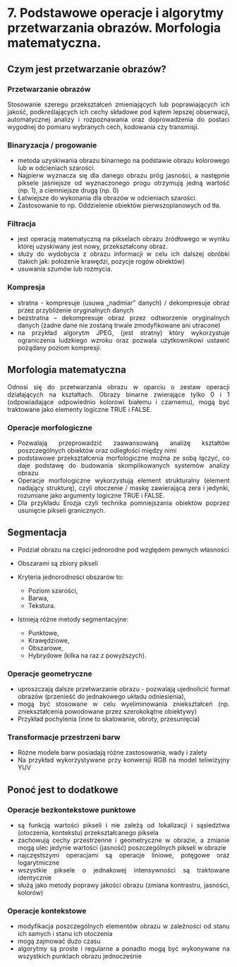 # 7. Podstawowe operacje i algorytmy przetwarzania obrazów. Morfologia matematyczna.

<div style="text-align: justify">

## Czym jest przetwarzanie obrazów?
### Przetwarzanie obrazów 
Stosowanie szeregu przekształceń zmieniających lub poprawiających ich jakość, podkreślających ich cechy składowe pod kątem lepszej obserwacji, automatycznej analizy i rozpoznawania oraz doprowadzenia do postaci wygodnej do pomiaru wybranych cech, kodowania czy transmisji.
### Binaryzacja / progowanie 
- metoda uzyskiwania obrazu binarnego na podstawie obrazu kolorowego lub w odcieniach szarości.
- Najpierw wyznacza się dla danego obrazu próg jasności, a następnie piksele jaśniejsze od wyznaczonego progu otrzymują jedną wartość (np. 1), a ciemniejsze drugą (np. 0)
- Łatwiejsze do wykonania dla obrazów w odcieniach szarości.
- Zastosowanie to np. Oddzielenie obiektów pierwszoplanowych od tła.

### Filtracja
- jest operacją matematyczną na pikselach obrazu źródłowego w wyniku której uzyskiwany jest nowy, przekształcony obraz.
- służy do wydobycia z obrazu informacji w celu ich dalszej obróbki (takich jak: położenie krawędzi, pozycje rogów obiektów)
- usuwania szumów lub rozmycia.

### Kompresja
- stratna - kompresuje (usuwa „nadmiar” danych) / dekompresuje obraz przez przybliżenie oryginalnych danych
- bezstratna – dekompresuje obraz  przez odtworzenie oryginalnych danych (żadne dane nie zostaną trwale zmodyfikowane ani utracone)
- na przykład algorytm JPEG, (jest stratny) który wykorzystuje ograniczenia ludzkiego wzroku oraz pozwala użytkownikowi ustawić pożądany poziom kompresji.


## Morfologia matematyczna
Odnosi się do przetwarzania obrazu w oparciu o zestaw operacji działających na kształtach. Obrazy binarne zwierające tylko 0 i 1 (odpowiadające odpowiednio kolorowi białemu i czarnemu), mogą być traktowane jako elementy logiczne TRUE i FALSE. 

### Operacje morfologiczne
- Pozwalają przeprowadzić zaawansowaną analizę kształtów poszczególnych obiektów oraz odległości między nimi
- podstawowe przekształcenia morfologiczne można ze sobą łączyć, co daje podstawę do budowania skomplikowanych systemów analizy obrazu
- Operacje morfologiczne wykorzystują element strukturalny (element nadający strukturę), czyli otoczenie / maskę zawierającą zera i jedynki, rozumiane jako argumenty logiczne TRUE i FALSE.
- Dla przykładu Erozja czyli technika pomniejszania obiektów poprzez usunięcie pikseli granicznych.

## Segmentacja
- Podział obrazu na części jednorodne pod względem pewnych własności
- Obszarami są zbiory pikseli
- Kryteria jednorodności obszarów to:
    - Poziom szarości,
    - Barwa,
    - Tekstura.

- Istnieją różne metody segmentacyjne:
    - Punktowe,
    - Krawędziowe,
    - Obszarowe,
    - Hybrydowe (kilka na raz z powyższych).

### Operacje geometryczne
- uproszczają dalsze przetwarzanie obrazu - pozwalają ujednolicić format obrazów (przenieść do jednakowego układu odniesienia),
- mogą być stosowane w celu wyeliminowania zniekształceń (np. zniekształcenia powodowane przez szerokokątne obiektywy)
- Przykład pochylenia (inne to skalowanie, obroty, przesunięcia)
### Transformacje przestrzeni barw
- Różne modele barw posiadają różne zastosowania, wady i zalety
- Na przykład wykorzystywane przy konwersji  RGB na model teliwizyjny YUV

## Ponoć jest to dodatkowe
### Operacje bezkontekstowe punktowe
- są funkcją wartości pikseli i nie zależą od lokalizacji i sąsiedztwa (otoczenia, kontekstu) przekształcanego piksela
- zachowują cechy przestrzenne i geometryczne w obrazie, a zmianie mogą ulec jedynie wartości (jasność) poszczególnych pikseli w obrazie
- najczęstszymi operacjami są operacje liniowe, potęgowe oraz logarytmiczne
- wszystkie piksele o jednakowej intensywności są traktowane identycznie
- służą jako metody poprawy jakości obrazu (zmiana kontrastru, jasności, kolorów)
### Operacje kontekstowe
- modyfikacja poszczególnych elementów obrazu w zależności od stanu ich samych i stanu ich otoczenia
- mogą zajmować dużo czasu
- algorytmy są proste i regularne a ponadto mogą być wykonywane na wszystkich punktach obrazu jednocześnie

</div>